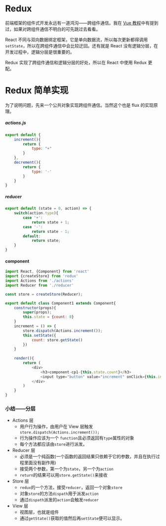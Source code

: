 # Redux
前端框架的组件式开发永远有一道鸿沟——跨组件通信。我在 [Vue 教程](https://github.com/wscats/vue/tree/master/VueBasic/Vuex)中有提到过，如果对跨组件通信不明白的可先跳过去看看。

React 不同与双向数据绑定框架，它是单向数据流，所以每次更新都得调用`setState`，所以在跨组件通信中会比较迂回。还有就是 React 没有逻辑分层，在开发过程中，逻辑分层是很重要的。

Redux 实现了跨组件通信和逻辑分层的好处，所以在 React 中使用 Redux 更配。

# Redux 简单实现
为了说明问题，先来一个公共对象实现跨组件通信。当然这个也是 flux 的实现原理。
##### actions.js
```javascript
export default {
    increment(){
        return {
            type: "+"
        }
    },
    decrement(){
        return {
            type: '-'
        }
    }
}
```
##### reducer
```javascript
export default (state = 0, action) => {
    switch(action.type){
        case '+':
            return state + 1;
        case '-':
            return state - 1;
        default:
            return state;
    }
}
```
#### component
```javascript
import React, {Component} from 'react'
import {createStore} from 'redux'
import Actions from './actions'
import Reducer from './reducer'

const store = createStore(Reducer);

export default class Component1 extends Component{
    constructor(props){
        super(props);
        this.state = {count: 0}
    }
    increment = () => {
        store.dispatch(Actions.increment());
        this.setState({
            count: store.getState()
        })
    }
    
    render(){
        return (
            <div>
                <h3>component-cp1-{this.state.count}</h3>
                <input type="button" value="increment" onClick={this.increment}/>
            </div>
        )
    }
}
```

### 小结——分层
- Actions 层
    - 用户行为操作，由用户在 View 层触发 `store.dispatch(Actions.increment());`
    - 行为操作应该为一个 `function`且必须返回有`type`属性的对象
    - 每个方法都应该由`store`进行派发。
- Reducer 层  
    - 必须是一个纯函数(一个函数的返回结果只依赖于它的参数，并且在执行过程里面没有副作用)
    - 接受两个参数，第一个为`state`，另一个为`action`
    - `return`的结果可以用`store.getState()`来接收
- Store 层
    - `redux`的一个方法，接受`reducer`，返回一个对象`store`
    - 对象`store`的方法`dispath`用于派发`action`
    - 通过`dispath`派发的`action`会触发`reducer`
- View 层
    - 视图层，也就是组件
    - 通过`getState()`获取的值然后再`setState`便可以显示。

